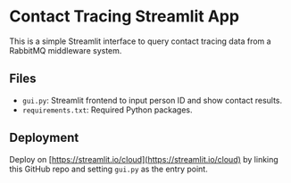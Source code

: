 
# Contact Tracing Streamlit App

This is a simple Streamlit interface to query contact tracing data from a RabbitMQ middleware system.

## Files
- `gui.py`: Streamlit frontend to input person ID and show contact results.
- `requirements.txt`: Required Python packages.

## Deployment
Deploy on [https://streamlit.io/cloud](https://streamlit.io/cloud) by linking this GitHub repo and setting `gui.py` as the entry point.
